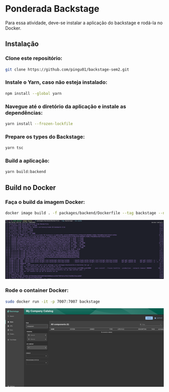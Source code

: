 # Ponderada Backstage

Para essa atividade, deve-se instalar a aplicação do backstage e rodá-la no Docker. 

## Instalação

### Clone este repositório:
```bash
git clone https://github.com/pingu01/backstage-sem2.git
```

### Instale o Yarn, caso não esteja instalado:
```bash
npm install --global yarn
```



### Navegue até o diretório da aplicação e instale as dependências:
```bash
yarn install --frozen-lockfile
```

### Prepare os types do Backstage:
```bash
yarn tsc
```

### Build a aplicação:
```bash
yarn build:backend
```

## Build no Docker

### Faça o build da imagem Docker:
```bash
docker image build . -f packages/backend/Dockerfile --tag backstage --no-cache    
```

![alt text](image.png)

### Rode o container Docker:
```bash
sudo docker run -it -p 7007:7007 backstage
```

![alt text](image-1.png)


